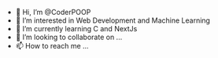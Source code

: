 - 👋 Hi, I’m @CoderPOOP
- 👀 I’m interested in Web Development and Machine Learning
- 🌱 I’m currently learning C and NextJs
- 💞️ I’m looking to collaborate on ...
- 📫 How to reach me ...

<!---
CoderPOOP/CoderPOOP is a ✨ special ✨ repository because its `README.md` (this file) appears on your GitHub profile.
You can click the Preview link to take a look at your changes.
--->
